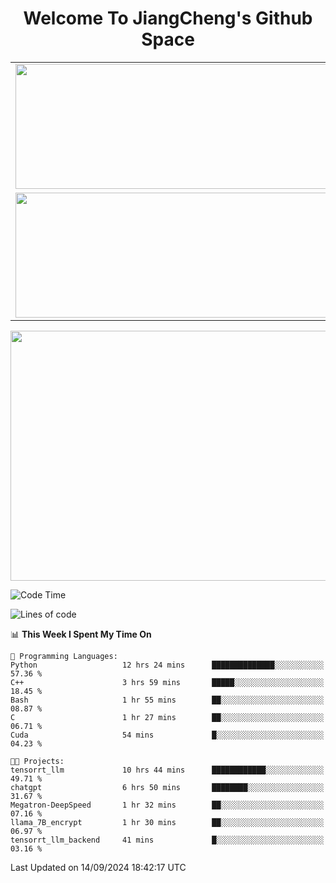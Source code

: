 <h1 align="center">Welcome To JiangCheng's Github Space</h1>

<table align="center" frame="void" rules="none" >
  <tr>
    <td>
      <div align="center"> <img height="200px" width="500px"  src="https://github-readme-stats.vercel.app/api?username=thisjiang&hide_title=true&hide_border=true&layout=compact&show_icons=trueline_height=21&text_color=000&icon_color=000&bg_color=0,ea6161,ffc64d,fffc4d,52fa5a&theme=graywhite" /> </div>
    </td>
    <td>
      <div align="center"> <img height="200px" width="500px" src="https://github-readme-stats.vercel.app/api/top-langs/?username=thisjiang&hide_title=true&hide_border=true&layout=compact&langs_count=6&text_color=000&icon_color=fff&bg_color=0,52fa5a,4dfcff,c64dff&theme=graywhite" /> </div>
    </td>
  </tr>
  <tr>
    <td>
      <div align="center"> <img height="200px" width="500px" src="https://github-readme-streak-stats.herokuapp.com/?user=thisjiang&hide_title=true&hide_border=true&layout=compact&langs_count=6" /> </div>
    </td>
    <td>
      <div align="center"> 
      <a href="https://github.com/" target="_blank"><img style="margin: 10px" src="https://profilinator.rishav.dev/skills-assets/git-scm-icon.svg" alt="Git" height="50" /></a>  
      <a href="https://www.linux.org/" target="_blank"><img style="margin: 10px" src="https://profilinator.rishav.dev/skills-assets/linux-original.svg" alt="Linux" height="50" /></a>  
      <a href="https://www.gnu.org/software/bash/" target="_blank"><img style="margin: 10px" src="https://profilinator.rishav.dev/skills-assets/gnu_bash-icon.svg" alt="Bash" height="50" /></a>  
      </div>
    </td>
  </tr>
</table>

<div align="center"> <img height="400px" width="1000px" src="https://github-readme-activity-graph.cyclic.app/graph?username=thisjiang&theme=react&hide_title=true&hide_border=true&layout=compact&langs_count=6" /> </div></td>

<!--START_SECTION:waka-->
![Code Time](http://img.shields.io/badge/Code%20Time-1%2C741%20hrs%2050%20mins-blue)

![Lines of code](https://img.shields.io/badge/From%20Hello%20World%20I%27ve%20Written-218.2%20thousand%20lines%20of%20code-blue)

📊 **This Week I Spent My Time On** 

```text
💬 Programming Languages: 
Python                   12 hrs 24 mins      ██████████████░░░░░░░░░░░   57.36 % 
C++                      3 hrs 59 mins       █████░░░░░░░░░░░░░░░░░░░░   18.45 % 
Bash                     1 hr 55 mins        ██░░░░░░░░░░░░░░░░░░░░░░░   08.87 % 
C                        1 hr 27 mins        ██░░░░░░░░░░░░░░░░░░░░░░░   06.71 % 
Cuda                     54 mins             █░░░░░░░░░░░░░░░░░░░░░░░░   04.23 % 

🐱‍💻 Projects: 
tensorrt_llm             10 hrs 44 mins      ████████████░░░░░░░░░░░░░   49.71 % 
chatgpt                  6 hrs 50 mins       ████████░░░░░░░░░░░░░░░░░   31.67 % 
Megatron-DeepSpeed       1 hr 32 mins        ██░░░░░░░░░░░░░░░░░░░░░░░   07.16 % 
llama_7B_encrypt         1 hr 30 mins        ██░░░░░░░░░░░░░░░░░░░░░░░   06.97 % 
tensorrt_llm_backend     41 mins             █░░░░░░░░░░░░░░░░░░░░░░░░   03.16 % 
```


 Last Updated on 14/09/2024 18:42:17 UTC
<!--END_SECTION:waka-->
